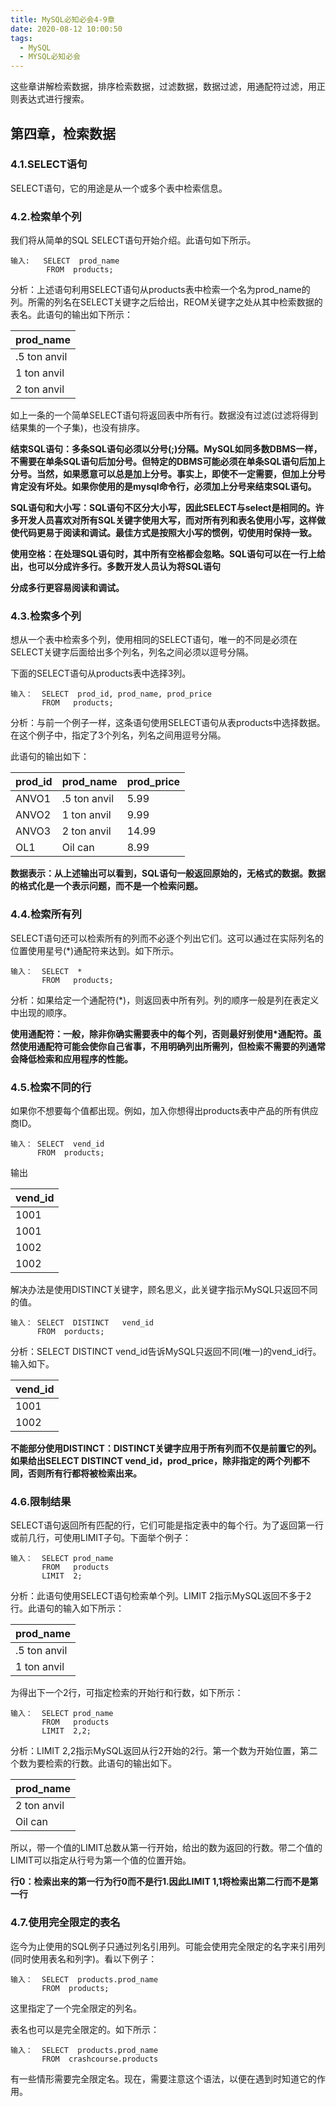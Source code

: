 ```yaml
---
title: MySQL必知必会4-9章
date: 2020-08-12 10:00:50
tags:
  - MySQL
  - MYSQL必知必会
---
```


这些章讲解检索数据，排序检索数据，过滤数据，数据过滤，用通配符过滤，用正则表达式进行搜索。

<!--more-->

## 第四章，检索数据

### 4.1.SELECT语句

SELECT语句，它的用途是从一个或多个表中检索信息。

### 4.2.检索单个列

我们将从简单的SQL  SELECT语句开始介绍。此语句如下所示。

```mysql
输入:   SELECT  prod_name
        FROM  products;
```

分析：上述语句利用SELECT语句从products表中检索一个名为prod_name的列。所需的列名在SELECT关键字之后给出，REOM关键字之处从其中检索数据的表名。此语句的输出如下所示：

| prod_name      |
| -------------- |
| .5  ton  anvil |
| 1  ton   anvil |
| 2  ton   anvil |

如上一条的一个简单SELECT语句将返回表中所有行。数据没有过滤(过滤将得到结果集的一个子集)，也没有排序。

**结束SQL语句：多条SQL语句必须以分号(;)分隔。MySQL如同多数DBMS一样，不需要在单条SQL语句后加分号。但特定的DBMS可能必须在单条SQL语句后加上分号。当然，如果愿意可以总是加上分号。事实上，即使不一定需要，但加上分号肯定没有坏处。如果你使用的是mysql命令行，必须加上分号来结束SQL语句。**

**SQL语句和大小写：SQL语句不区分大小写，因此SELECT与select是相同的。许多开发人员喜欢对所有SQL关键字使用大写，而对所有列和表名使用小写，这样做使代码更易于阅读和调试。最佳方式是按照大小写的惯例，切使用时保持一致。**

**使用空格：在处理SQL语句时，其中所有空格都会忽略。SQL语句可以在一行上给出，也可以分成许多行。多数开发人员认为将SQL语句**

**分成多行更容易阅读和调试。**

### 4.3.检索多个列

想从一个表中检索多个列，使用相同的SELECT语句，唯一的不同是必须在SELECT关键字后面给出多个列名，列名之间必须以逗号分隔。

下面的SELECT语句从products表中选择3列。

```mysql
输入：  SELECT  prod_id, prod_name, prod_price
       FROM   products;
```

分析：与前一个例子一样，这条语句使用SELECT语句从表products中选择数据。在这个例子中，指定了3个列名，列名之间用逗号分隔。

此语句的输出如下：

| prod_id | prod_name      | prod_price |
| ------- | -------------- | ---------- |
| ANVO1   | .5  ton  anvil | 5.99       |
| ANVO2   | 1   ton  anvil | 9.99       |
| ANVO3   | 2   ton  anvil | 14.99      |
| OL1     | Oil  can       | 8.99       |

**数据表示：从上述输出可以看到，SQL语句一般返回原始的，无格式的数据。数据的格式化是一个表示问题，而不是一个检索问题。**

### 4.4.检索所有列

SELECT语句还可以检索所有的列而不必逐个列出它们。这可以通过在实际列名的位置使用星号(*)通配符来达到。如下所示。

```mysql
输入：  SELECT  *
       FROM   products;
```

分析：如果给定一个通配符(*)，则返回表中所有列。列的顺序一般是列在表定义中出现的顺序。

**使用通配符：一般，除非你确实需要表中的每个列，否则最好别使用*通配符。虽然使用通配符可能会使你自己省事，不用明确列出所需列，但检索不需要的列通常会降低检索和应用程序的性能。**

### 4.5.检索不同的行

如果你不想要每个值都出现。例如，加入你想得出products表中产品的所有供应商ID。

```mysql
输入： SELECT  vend_id
      FROM  products;
```

输出

| vend_id |
| ------- |
| 1001    |
| 1001    |
| 1002    |
| 1002    |

解决办法是使用DISTINCT关键字，顾名思义，此关键字指示MySQL只返回不同的值。

```
输入： SELECT  DISTINCT   vend_id
      FROM  porducts;
```

分析：SELECT  DISTINCT  vend_id告诉MySQL只返回不同(唯一)的vend_id行。输入如下。

| vend_id |
| ------- |
| 1001    |
| 1002    |

**不能部分使用DISTINCT：DISTINCT关键字应用于所有列而不仅是前置它的列。如果给出SELECT  DISTINCT  vend_id，prod_price，除非指定的两个列都不同，否则所有行都将被检索出来。**

### 4.6.限制结果

SELECT语句返回所有匹配的行，它们可能是指定表中的每个行。为了返回第一行或前几行，可使用LIMIT子句。下面举个例子：

```mysql
输入：  SELECT prod_name
       FROM   products
       LIMIT  2;
```

 分析：此语句使用SELECT语句检索单个列。LIMIT 2指示MySQL返回不多于2行。此语句的输入如下所示：

| prod_name      |
| -------------- |
| .5  ton  anvil |
| 1  ton  anvil  |

为得出下一个2行，可指定检索的开始行和行数，如下所示：

```mysql
输入：  SELECT prod_name
       FROM   products
       LIMIT  2,2;
```

分析：LIMIT  2,2指示MySQL返回从行2开始的2行。第一个数为开始位置，第二个数为要检索的行数。此语句的输出如下。

| prod_name      |
| -------------- |
| 2   ton  anvil |
| Oil  can       |

所以，带一个值的LIMIT总数从第一行开始，给出的数为返回的行数。带二个值的LIMIT可以指定从行号为第一个值的位置开始。

**行0：检索出来的第一行为行0而不是行1.因此LIMIT 1,1将检索出第二行而不是第一行**

### 4.7.使用完全限定的表名

迄今为止使用的SQL例子只通过列名引用列。可能会使用完全限定的名字来引用列(同时使用表名和列字)。看以下例子：

```mysql
输入：  SELECT  products.prod_name
       FROM  products;
```

这里指定了一个完全限定的列名。

表名也可以是完全限定的。如下所示：

```mysql
输入：  SELECT  products.prod_name
       FROM  crashcourse.products
```

有一些情形需要完全限定名。现在，需要注意这个语法，以便在遇到时知道它的作用。